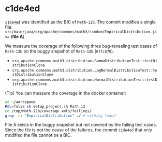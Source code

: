 # c1de4ed

[`c1de4ed`](../commits/c1de4ed.diff) was identified as the BIC of `Math-12b`.
The commit modifies a single file: `src/main/java/org/apache/commons/math3/random/EmpiricalDistribution.java` (**file A**)

We measure the coverage of the following three bug-revealing test cases of `Math-12b` on the buggy snapshot of `Math-12b` (`67fc870`).

- `org.apache.commons.math3.distribution.GammaDistributionTest::testDistributionClone`
- `org.apache.commons.math3.distribution.LogNormalDistributionTest::testDistributionClone`
- `org.apache.commons.math3.distribution.NormalDistributionTest::testDistributionClone`

(Tip) You can measure the coverage in the docker container:
```bash
cd ~/workspace
REL=false sh setup_project.sh Math 12
cd /tmp/Math-12b/coverage_xmls/failings/
grep -ri "EmpiricalDistribution" ./ # nothing found
```

File A exists in the buggy snapshot but not covered by the failing test cases. Since the file is not the cause of the failures, the commit `c1de4ed` that only modified the file cannot be a BIC.